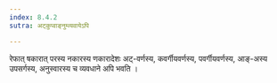 ```yaml
---
index: 8.4.2
sutra: अट्कुप्वाङ्नुम्व्यवायेऽपि

---
```

रेफात् षकारात् परस्य नकारस्य णकारादेशः अट्-वर्णस्य, कवर्गीयवर्णस्य, पवर्गीयवर्णस्य, आङ्-अस्य उपसर्गस्य, अनुस्वारस्य च व्यवधाने अपि भवति ।